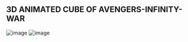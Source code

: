 ## 3D ANIMATED CUBE OF AVENGERS-INFINITY-WAR
![image](https://github.com/user-attachments/assets/8043a692-a14e-4fb9-803e-6274bb279804)
![image](https://github.com/user-attachments/assets/22ae1a58-a342-4b07-b485-b4faf0f0b2b1)
